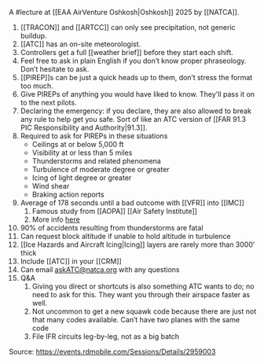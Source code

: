 A #lecture at [[EAA AirVenture Oshkosh|Oshkosh]] 2025 by [[NATCA]].

1. [[TRACON]] and [[ARTCC]] can only see precipitation, not generic buildup.
2. [[ATC]] has an on-site meteorologist. 
3. Controllers get a full [[weather brief]] before they start each shift.
4. Feel free to ask in plain English if you don’t know proper phraseology. Don’t hesitate to ask.
5. [[PIREP]]s can be just a quick heads up to them, don’t stress the format too much. 
6. Give PIREPs of anything you would have liked to know. They'll pass it on to the next pilots.
7. Declaring the emergency: if you declare, they are also allowed to break any rule to help get you safe. Sort of like an ATC version of [[FAR 91.3 PIC Responsibility and Authority|91.3]].
8. Required to ask for PIREPs in these situations
	- Ceilings at or below 5,000 ft
	- ﻿﻿Visibility at or less than 5 miles
	- ﻿﻿Thunderstorms and related phenomena
	- ﻿﻿Turbulence of moderate degree or greater
	- ﻿﻿Icing of light degree or greater  
	- Wind shear
	- Braking action reports
9. Average of 178 seconds until a bad outcome with [[VFR]] into [[IMC]]
	1. Famous study from [[AOPA]] [[Air Safety Institute]]
	2. More info [here](https://www.aopa.org/news-and-media/all-news/2022/june/pilot/asi-tips-178-seconds)
10. 90% of accidents resulting from thunderstorms are fatal
11. Can request block altitude if unable to hold altitude in turbulence 
12. [[Ice Hazards and Aircraft Icing|Icing]] layers are rarely more than 3000’ thick 
13. Include [[ATC]] in your [[CRM]]
14. Can email askATC@natca.org with any questions
15. Q&A
	1. Giving you direct or shortcuts is also something ATC wants to do; no need to ask for this. They want you through their airspace faster as well.
	2. Not uncommon to get a new squawk code because there are just not that many codes available. Can’t have two planes with the same code 
	3. File IFR circuits leg-by-leg, not as a big batch

Source: https://events.rdmobile.com/Sessions/Details/2959003